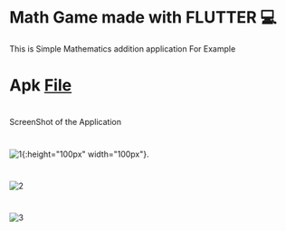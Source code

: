 # Math Game made with FLUTTER 💻
This is Simple Mathematics addition application 
For Example 
# Apk [File](https://drive.google.com/file/d/1rlCEcXjcm7qMpj3TGPuIGaOqw2UMl2Ox/view?usp=sharing)
#
ScreenShot of the Application 
#
![1](https://github.com/satyamtiwari141/maths_game_for_kiddos/assets/78593659/313db5e4-4510-45a0-a2ff-31b0fdca126c){:height="100px" width="100px"}.
#
![2](https://github.com/satyamtiwari141/maths_game_for_kiddos/assets/78593659/28442ab5-4c63-444f-bcf5-1d19ab3d99f3)
#
![3](https://github.com/satyamtiwari141/maths_game_for_kiddos/assets/78593659/2d62ad41-1b4c-4894-b4f0-05cdfa149835)
